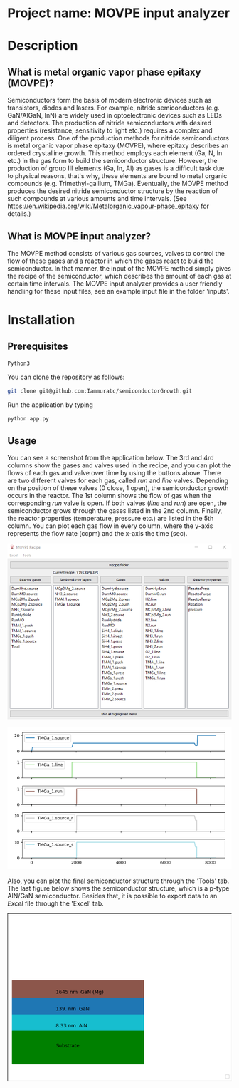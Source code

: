 # Project name: MOVPE input analyzer

# Description
## What is metal organic vapor phase epitaxy (MOVPE)?
Semiconductors form the basis of modern electronic devices such as transistors, diodes and lasers. For example, nitride semiconductors (e.g. GaN/AlGaN, InN) are widely used in optoelectronic devices such as LEDs and detectors. The production of nitride semiconductors with desired properties (resistance, sensitivity to light etc.) requires a complex and diligent process. One of the production methods for nitride semiconductors is metal organic vapor phase epitaxy (MOVPE), where epitaxy describes an ordered crystalline growth. This method employs each element (Ga, N, In etc.) in the gas form to build the semiconductor structure. However, the production of group III elements (Ga, In, Al) as gases is a difficult task due to physical reasons, that's why, these elements are bound to metal organic compounds (e.g. Trimethyl-gallium, TMGa). Eventually, the MOVPE method produces the desired nitride semiconductor structure by the reaction of such compounds at various amounts and time intervals. (See https://en.wikipedia.org/wiki/Metalorganic_vapour-phase_epitaxy for details.)

## What is MOVPE input analyzer?
The MOVPE method consists of various gas sources, valves to control the flow of these gases and a reactor in which the gases react to build the semiconductor. In that manner, the input of the MOVPE method simply gives the recipe of the semiconductor, which describes the amount of each gas at certain time intervals. The MOVPE input analyzer provides a user friendly handling for these input files, see an example input file in the folder 'inputs'.


# Installation
## Prerequisites
```bash
Python3
```

You can clone the repository as follows:
```bash
git clone git@github.com:Iammuratc/semiconductorGrowth.git
```
Run the application by typing
```bash
python app.py
```
## Usage
You can see a screenshot from the application below. The 3rd and 4rd columns show the gases and valves used in the recipe, and you can plot the flows of each gas and valve over time by using the buttons above. There are two different valves for each gas, called *run* and *line* valves. Depending on the position of these valves (0 close, 1 open), the semiconductor growth occurs in the reactor. The 1st column shows the flow of gas when the corresponding *run* valve is open. If both valves (*line* and *run*) are open, the semiconductor grows through the gases listed in the 2nd column. Finally, the reactor properties (temperature, pressure etc.) are listed in the 5th column. You can plot each gas flow in every column, where the y-axis represents the flow rate (ccpm) and the x-axis the time (sec).

![Preview of the application](https://github.com/Iammuratc/semiconductorGrowth/blob/master/ss0.png)

![Flow of TMGa](https://github.com/Iammuratc/semiconductorGrowth/blob/master/ss2.png)

Also, you can plot the final semiconductor structure through the 'Tools' tab. The last figure below shows the semiconductor structure, which is a p-type AlN/GaN semiconductor. Besides that, it is possible to export data to an *Excel* file through the 'Excel' tab.

![Preview of the semiconductor](https://github.com/Iammuratc/semiconductorGrowth/blob/master/ss1.png)
